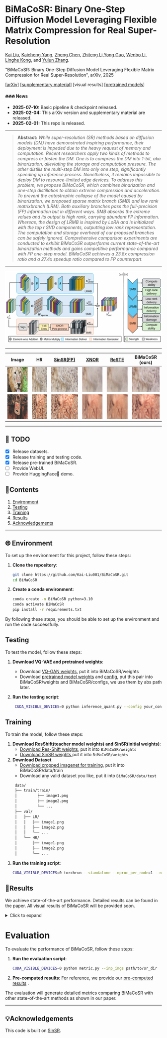 # BiMaCoSR: Binary One-Step Diffusion Model Leveraging Flexible Matrix Compression for Real Super-Resolution

[Kai Liu](https://kai-liu001.github.io/), [Kaicheng Yang](https://racoonykc.github.io/), [Zheng Chen](https://zhengchen1999.github.io/), [Zhiteng Li](https://zhitengli.github.io/),[Yong Guo](https://www.guoyongcs.com/), [Wenbo Li](https://fenglinglwb.github.io/), [Linghe Kong](https://www.cs.sjtu.edu.cn/~linghe.kong/), and [Yulun Zhang](http://yulunzhang.com/).

"BiMaCoSR: Binary One-Step Diffusion Model Leveraging Flexible Matrix Compression for Real Super-Resolution", arXiv, 2025

[[arXiv](https://arxiv.org/abs/2502.00333)] [[supplementary material](https://github.com/Kai-Liu001/BiMaCoSR/releases/download/Supp/supplemental-material.pdf)] [visual results] [[pretrained models](https://drive.google.com/file/d/1vh2hhHmvrz-LE0uqPXBk7mE8XZ_8W-NN/view?usp=drive_link)]

#### 🔥🔥🔥 News
- **2025-07-10:** Basic pipeline & checkpoint released.
- **2025-02-04:** This arXiv version and supplementary material are released.
- **2025-02-01:** This repo is released.

---

> **Abstract:** *While super-resolution (SR) methods based on diffusion models (DM) have demonstrated inspiring performance, their deployment is impeded due to the heavy request of memory and computation. Recent researchers apply two kinds of methods to compress or fasten the DM. One is to compress the DM into 1-bit, aka binarization, alleviating the storage and computation pressure. The other distills the multi-step DM into only one step, significantly speeding up inference process. Nonetheless, it remains impossible to deploy DM to resource-limited edge devices. To address this problem, we propose BiMaCoSR, which combines binarization and one-step distillation to obtain extreme compression and acceleration. To prevent the catastrophic collapse of the model caused by binarization, we proposed sparse matrix branch (SMB) and low rank matrixbranch (LRM). Both auxiliary branches pass the full-precision (FP) information but in different ways. SMB absorbs the extreme values and its output is high rank, carrying abundant FP information. Whereas, the design of LRMB is inspired by LoRA and is initialized with the top r SVD components, outputting low rank representation. The computation and storage overhead of our proposed branches can be safely ignored. Comprehensive comparison experiments are conducted to exhibit BiMaCoSR outperforms current state-of-the-art binarization methods and gains competitive performance compared with FP one-step model. BiMaCoSR achieves a 23.8x compression ratio and a 27.4x speedup ratio compared to FP counterpart.* 

---

![](figs/overview.png)

---

| Image | HR | [SinSR(FP)](https://github.com/wyf0912/SinSR) | [XNOR](https://arxiv.org/abs/1603.05279) |  [ReSTE](https://github.com/DravenALG/ReSTE)  | BiMaCoSR (ours) |
| :--: | :--: | :--: | :--: | :--: | :--: |
| <img src="figs/visual/0809_HR_with_box.png" height=80> | <img src="figs/visual/0809_HR.png" height=80> | <img src="figs/visual/0809_sinsr.png" height=80> | <img src="figs/visual/0809_XNOR.png" height=80> | <img src="figs/visual/0809_ReSTE.png" height=80> | <img src="figs/visual/0809_ours.png" height=80> |
| <img src="figs/visual/0885_HR_with_box.png" height=80> | <img src="figs/visual/0885_HR.png" height=80> | <img src="figs/visual/0885_sinsr.png" height=80> | <img src="figs/visual/0885_XNOR.png" height=80> | <img src="figs/visual/0885_ReSTE.png" height=80> | <img src="figs/visual/0885_ours.png" height=80> |

---

## 🔖 TODO

- [x] Release datasets.
- [x] Release training and testing code.
- [x] Release pre-trained BiMaCoSR.
- [ ] Provide WebUI.
- [ ] Provide HuggingFace🤗 demo.

## 🔗Contents

1. [Environment](#Environment)
2. [Testing](#Testing)
3. [Training](#Training)
4. [Results](#Results)
5. [Acknowledgements](#Acknowledgements)

---

## 🌐 Environment

To set up the environment for this project, follow these steps:

1. **Clone the repository**:
    ```sh
    git clone https://github.com/Kai-Liu001/BiMaCoSR.git
    cd BiMaCoSR
    ```

2. **Create a conda environment**:
    ```sh
    conda create -n BiMaCoSR python=3.10
    conda activate BiMaCoSR
    pip install -r requirements.txt
    ```

By following these steps, you should be able to set up the environment and run the code successfully.

## Testing

To test the model, follow these steps:

1. **Download VQ-VAE and pretrained weights**:
   - Download [VQ-GAN weights](https://github.com/zsyOAOA/ResShift/releases/download/v2.0/autoencoder_vq_f4.pth), put it into BiMaCoSR/weights
   - Download [pretrained model weights](https://drive.google.com/file/d/1vh2hhHmvrz-LE0uqPXBk7mE8XZ_8W-NN/view?usp=drive_link) and [config](https://drive.google.com/file/d/1LZfQG4bNb0IGoCTtPgk1YwO7FciPhHpp/view?usp=drive_link), put this pair into BiMaCoSR/weights and BiMaCoSR/configs, we use them by abs path later.

2. **Run the testing script**:
   ```sh
    CUDA_VISIBLE_DEVICES=0 python inference_quant.py --config your_config_path --ckpt your_ckeckpoint_path --in_path LR_dir --out_path result_dir
## Training

To train the model, follow these steps:
1. **Download ResShift(teacher model weights) and SinSR(initial weights)**:
   - [Download Res-Shift weights](https://github.com/zsyOAOA/ResShift/releases/download/v2.0/resshift_realsrx4_s15_v1.pth), put it into ``BiMaCoSR/weights``
   - [Download SinSR weights](https://example.com/pretrained-weights),put it into ``BiMaCoSR/weights``
2. **Download Dataset**
   - [Download cropped imagenet for training](https://drive.google.com/file/d/1XxW5C7YcZByH3PAq-fk1XOTbfuSc2Ybn/view?usp=drive_link), put it into BiMaCoSR/data/train
   - Download any valid dataset you like, put it into ``BiMaCoSR/data/test``
   ```sh
    data/
    ├── train/train/
    │         ├── image1.png
    │         ├── image2.png
    │         └── ...
    ├── val/
    │   ├── LR/
    │   │   ├── image1.png
    │   │   ├── image2.png
    │   │   └── ...
    │   └── HR/
    │       ├── image1.png
    │       ├── image2.png
    │       └── ...
3. **Run the training script**:
   ```sh
   CUDA_VISIBLE_DEVICES=0 torchrun --standalone --nproc_per_node=1 --nnodes=1   main_distill.py --cfg_path your_config_path --save_dir logs/your_experiment_name

## 🔎Results

We achieve state-of-the-art performance. Detailed results can be found in the paper. All visual results of BiMaCoSR will be provided soon.

<details>
<summary>Click to expand</summary>

- results in Table 1 of the main paper

<p align="center">
  <img width="900" src="figs/results.png">
</p>


- visual comparison (x4) in the main paper

<p align="center">
  <img width="900" src="figs/visual1.png">
</p>


- visual comparison (x4) in the supplementary material

<p align="center">
  <img width="900" src="figs/visual2.png">
  <img width="900" src="figs/visual3.png">
</p>
</details>


# Evaluation

To evaluate the performance of BiMaCoSR, follow these steps:

1. **Run the evaluation script**:
   ```sh
   CUDA_VISIBLE_DEVICES=0 python metric.py --inp_imgs path/to/sr_dir  --gt_imgs path/to/gt_dir --log path/to/log_dir
   ```
4. **Pre-computed results**:
   For reference, we provide our [pre-computed results](https://drive.google.com/file/d/1lWOBRB_vbK69wXr_XPWsjxhjGeCUBsD-/view?usp=drive_link) .

The evaluation will generate detailed metrics comparing BiMaCoSR with other state-of-the-art methods as shown in our paper.

---

## 💡Acknowledgements

This code is built on [SinSR](https://github.com/wyf0912/SinSR).
